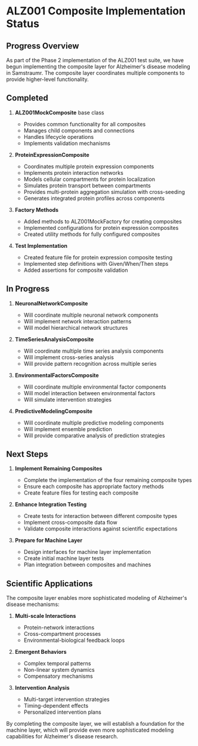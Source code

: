 # ALZ001 Composite Implementation Status

## Progress Overview

As part of the Phase 2 implementation of the ALZ001 test suite, we have begun implementing the composite layer for Alzheimer's disease modeling in Samstraumr. The composite layer coordinates multiple components to provide higher-level functionality.

## Completed

1. **ALZ001MockComposite** base class
   - Provides common functionality for all composites
   - Manages child components and connections
   - Handles lifecycle operations
   - Implements validation mechanisms

2. **ProteinExpressionComposite**
   - Coordinates multiple protein expression components
   - Implements protein interaction networks
   - Models cellular compartments for protein localization
   - Simulates protein transport between compartments
   - Provides multi-protein aggregation simulation with cross-seeding
   - Generates integrated protein profiles across components

3. **Factory Methods**
   - Added methods to ALZ001MockFactory for creating composites
   - Implemented configurations for protein expression composites
   - Created utility methods for fully configured composites

4. **Test Implementation**
   - Created feature file for protein expression composite testing
   - Implemented step definitions with Given/When/Then steps
   - Added assertions for composite validation

## In Progress

1. **NeuronalNetworkComposite**
   - Will coordinate multiple neuronal network components
   - Will implement network interaction patterns
   - Will model hierarchical network structures

2. **TimeSeriesAnalysisComposite**
   - Will coordinate multiple time series analysis components
   - Will implement cross-series analysis
   - Will provide pattern recognition across multiple series

3. **EnvironmentalFactorsComposite**
   - Will coordinate multiple environmental factor components
   - Will model interaction between environmental factors
   - Will simulate intervention strategies

4. **PredictiveModelingComposite**
   - Will coordinate multiple predictive modeling components
   - Will implement ensemble prediction
   - Will provide comparative analysis of prediction strategies

## Next Steps

1. **Implement Remaining Composites**
   - Complete the implementation of the four remaining composite types
   - Ensure each composite has appropriate factory methods
   - Create feature files for testing each composite

2. **Enhance Integration Testing**
   - Create tests for interaction between different composite types
   - Implement cross-composite data flow
   - Validate composite interactions against scientific expectations

3. **Prepare for Machine Layer**
   - Design interfaces for machine layer implementation
   - Create initial machine layer tests
   - Plan integration between composites and machines

## Scientific Applications

The composite layer enables more sophisticated modeling of Alzheimer's disease mechanisms:

1. **Multi-scale Interactions**
   - Protein-network interactions
   - Cross-compartment processes
   - Environmental-biological feedback loops

2. **Emergent Behaviors**
   - Complex temporal patterns
   - Non-linear system dynamics
   - Compensatory mechanisms

3. **Intervention Analysis**
   - Multi-target intervention strategies
   - Timing-dependent effects
   - Personalized intervention plans

By completing the composite layer, we will establish a foundation for the machine layer, which will provide even more sophisticated modeling capabilities for Alzheimer's disease research.